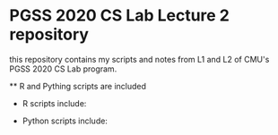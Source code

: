 # PGSS 2020 CS Lab Lecture 2 repository

this repository contains my scripts and notes from L1 and L2 of CMU's PGSS 2020 CS Lab program.

** R and Pything scripts are included
- R scripts include:

- Python scripts include:

